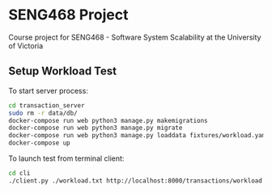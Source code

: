 # SENG468 Project

Course project for SENG468 - Software System Scalability at the University of Victoria

## Setup Workload Test
To start server process:
```sh
cd transaction_server
sudo rm -r data/db/
docker-compose run web python3 manage.py makemigrations
docker-compose run web python3 manage.py migrate
docker-compose run web python3 manage.py loaddata fixtures/workload.yaml
docker-compose up
```
To launch test from terminal client:
```sh
cd cli
./client.py ./workload.txt http://localhost:8000/transactions/workload
```
